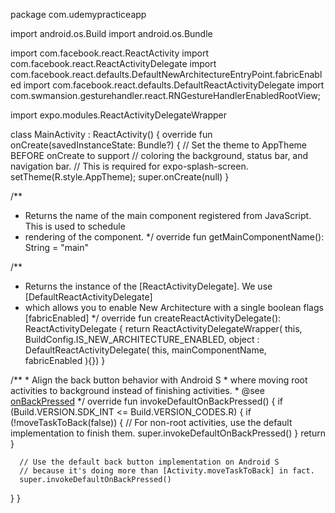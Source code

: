 package com.udemypracticeapp

import android.os.Build
import android.os.Bundle

import com.facebook.react.ReactActivity
import com.facebook.react.ReactActivityDelegate
import com.facebook.react.defaults.DefaultNewArchitectureEntryPoint.fabricEnabled
import com.facebook.react.defaults.DefaultReactActivityDelegate
import com.swmansion.gesturehandler.react.RNGestureHandlerEnabledRootView;

import expo.modules.ReactActivityDelegateWrapper

class MainActivity : ReactActivity() {
  override fun onCreate(savedInstanceState: Bundle?) {
    // Set the theme to AppTheme BEFORE onCreate to support
    // coloring the background, status bar, and navigation bar.
    // This is required for expo-splash-screen.
    setTheme(R.style.AppTheme);
    super.onCreate(null)
  }

  /**
   * Returns the name of the main component registered from JavaScript. This is used to schedule
   * rendering of the component.
   */
  override fun getMainComponentName(): String = "main"

  /**
   * Returns the instance of the [ReactActivityDelegate]. We use [DefaultReactActivityDelegate]
   * which allows you to enable New Architecture with a single boolean flags [fabricEnabled]
   */
  override fun createReactActivityDelegate(): ReactActivityDelegate {
    return ReactActivityDelegateWrapper(
          this,
          BuildConfig.IS_NEW_ARCHITECTURE_ENABLED,
          object : DefaultReactActivityDelegate(
              this,
              mainComponentName,
              fabricEnabled
          ){})
  }

  /**
    * Align the back button behavior with Android S
    * where moving root activities to background instead of finishing activities.
    * @see <a href="https://developer.android.com/reference/android/app/Activity#onBackPressed()">onBackPressed</a>
    */
  override fun invokeDefaultOnBackPressed() {
      if (Build.VERSION.SDK_INT <= Build.VERSION_CODES.R) {
          if (!moveTaskToBack(false)) {
              // For non-root activities, use the default implementation to finish them.
              super.invokeDefaultOnBackPressed()
          }
          return
      }

      // Use the default back button implementation on Android S
      // because it's doing more than [Activity.moveTaskToBack] in fact.
      super.invokeDefaultOnBackPressed()
  }
}
